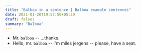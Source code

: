 ```yaml
---
title: "Balboa in a sentence | Balboa example sentences"
date: 2021-01-20T19:57:50+05:30
draft: falses
summary: "Balboa"
---
```

- Mr. `balboa` -- ...thanks.
- Hello, mr. `balboa` -- i'm miles jergens -- please, have a seat.
                 
